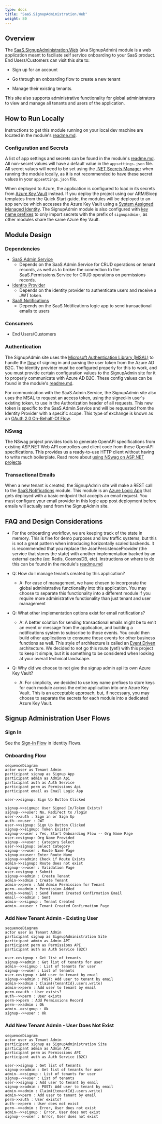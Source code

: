 ```yaml
---
type: docs
title: "SaaS.SignupAdministration.Web"
weight: 80
---
```


## Overview

The [SaaS.SignupAdministration.Web](https://github.com/Azure/azure-saas/tree/main/src/Saas.SignupAdministration) (aka SignupAdmin) module is a web application meant to faciliate self service onboarding to your SaaS product. End Users/Customers can visit this site to:

- Sign up for an account

- Go through an onboarding flow to create a new tenant

- Manage their existing tenants.

This site also supports administrative functionality for global administrators to view and manage all tenants and users of the application.

## How to Run Locally

Instructions to get this module running on your local dev machine are located in the module's [readme.md](https://github.com/Azure/azure-saas/tree/main/src/Saas.SignupAdministration).

### Configuration and Secrets

A list of app settings and secrets can be found in the module's [readme.md](https://github.com/Azure/azure-saas/tree/main/src/Saas.Identity/Saas.Permissions). All non-secret values will have a default value in the `appsettings.json` file. All secret values will need to be set using the [.NET Secrets Manager](https://docs.microsoft.com/en-us/aspnet/core/security/app-secrets?view=aspnetcore-6.0&tabs=windows) when running the module locally, as it is not recommended to have these secret values in your `appsettings.json` file.

When deployed to Azure, the application is configured to load in its secrets from [Azure Key Vault](https://docs.microsoft.com/azure/key-vault/general/overview) instead. If you deploy the project using our ARM/Bicep templates from the Quick Start guide, the modules will be deployed to an app service which accesses the Azure Key Vault using a [System Assigned Managed Identity](https://docs.microsoft.com/en-us/azure/active-directory/managed-identities-azure-resources/overview). The SignupAdmin module is also configured with [key name prefixes](https://docs.microsoft.com/en-us/aspnet/core/security/key-vault-configuration?view=aspnetcore-6.0#use-a-key-name-prefix) to only import secrets with the prefix of `signupadmin-`, as other modules share the same Azure Key Vault.

## Module Design

### Dependencies

- [SaaS.Admin.Service](../admin-service)
  - Depends on the SaaS.Admin.Service for CRUD operations on tenant records, as well as to broker the connection to the SaaS.Permissions.Service for CRUD operations on permissions records.
- [Identity Provider](../identity/identity-provider)
  - Depends on the identity provider to authenticate users and receive a JWT token.
- [SaaS.Notifications](../saas-notifications)
  - Depends on the SaaS.Notifications logic app to send transactional emails to users

### Consumers

- End Users/Customers

### Authentication

The SignupAdmin site uses the [Microsoft Authentication Library (MSAL)](https://docs.microsoft.com/azure/active-directory/develop/msal-overview) to handle the [flow](../identity/identity-flows#sign-in) of signing in and parsing the user token from the Azure AD B2C. The identity provider must be configured properly for this to work, and you must provide certain configuration values to the SignupAdmin site for it to properly communicate with Azure AD B2C. These config values can be found in the module's [readme.md](https://github.com/Azure/azure-saas/tree/main/src/Saas.SignupAdministration).

For communication with the SaaS.Admin.Service, the SignupAdmin site also uses the MSAL to request an access token, using the signed-in user's existing token, to use in the Authorization header of all requests. This new token is specific to the SaaS.Admin.Service and will be requested from the Identity Provider with a specific scope. This type of exchange is known as an [OAuth 2.0 On-Behalf-Of Flow](https://docs.microsoft.com/azure/active-directory/develop/v2-oauth2-on-behalf-of-flow).

### NSwag

The NSwag project provides tools to generate OpenAPI specifications from existing ASP.NET Web API controllers and client code from these OpenAPI specifications. This provides us a ready-to-use HTTP client without having to write much boilerplate. Read more about [using NSwag on ASP.NET projects](https://docs.microsoft.com/en-us/aspnet/core/tutorials/getting-started-with-nswag?view=aspnetcore-6.0&tabs=visual-studio).

<!-- TODO: Add nswag config to project. -->
<!-- You can also find the nswag configuration file we used to generate the client in this folder. -->

### Transactional Emails

When a new tenant is created, the SignupAdmin site will make a REST call to the [SaaS.Notifications](../saas-notifications) module. This module is an [Azure Logic App](https://docs.microsoft.com/en-us/azure/logic-apps/logic-apps-overview) that gets deployed with a basic endpoint that accepts an email request. You must configure your email provider in this logic app post deployment before emails will actually send from the SignupAdmin site.

## FAQ and Design Considerations

- For the onboarding workflow, we are keeping track of the state in memory. This is fine for demo purposes and low traffic systems, but this is not a great pattern when introducing horizontally scaled backends. It is recommended that you replace the JsonPersistenceProvider (the service that stores the state) with another implementation backed by an external cache (ex: Redis, CosmosDB, etc). Instructions on where to do this can be found in the module's [readme.md](https://github.com/Azure/azure-saas/tree/main/src/Saas.SignupAdministration)

- Q: How do I manage tenants created by this application?
  - A: For ease of management, we have chosen to incorporate the global administrative functionality into this application. You may choose to separate this functionality into a different module if you require more administrative functionality than just tenant and user management

- Q: What other implementation options exist for email notifications?
  - A: A better solution for sending transactional emails might be to emit an event or message from the application, and building a notifications system to subscribe to those events. You could then build other applications to consume those events for other business functions as well. This style of architecture is called an [Event Driven](https://docs.microsoft.com/en-us/azure/architecture/guide/architecture-styles/event-driven) architecture. We decided to not go this route (yet!) with this project to keep it simple, but it is something to be considered when looking at your overall technical landscape.

- Q: Why did we choose to not give the signup admin api its own Azure Key Vault?
  - A: For simplicity, we decided to use key name prefixes to store keys for each module across the entire application into one Azure Key Vault. This is an acceptable approach, but, if necessary, you may choose to separate the secrets for each module into a dedicated Azure Key Vault.

## Signup Administration User Flows

### Sign In

See the [Sign-In Flow](../identity/identity-flows#Sign-In) in Identity Flows.

### Onboarding Flow

```mermaid
sequenceDiagram  
actor user as Tenant Admin
participant signup as Signup App
participant admin as Admin Api
participant auth as Auth Service
participant perm as Permissions Api
participant email as Email Logic App

user->>signup: Sign Up Button Clicked

signup->>signup: User Signed In/Token Exists?
signup-->>user: No, Redirect to /login
user->>auth : Sign in or Sign Up
auth-->>user : JWT
user->>signup: Sign Up Button Clicked
signup->>signup: Token Exists?
signup->>user : Yes, Start Onboarding Flow -- Org Name Page
user->>signup: Org Name Provided
signup-->>user : Category Select
user->>signup: Select Category
signup-->>user : Route Name Page
signup->>user: Enter Route Name
signup->>admin: Check if Route Exists
admin->>signup: Route does not exist
signup-->>user : Validation Page
user->>signup : Submit
signup->>admin : Create Tenant
admin->>admin : Create Tenant
admin->>perm : Add Admin Permission for Tenant
perm-->>admin : Permission Added
admin->>email : Send Tenant Created Confirmation Email
email-->>admin : Sent
admin-->>signup : Tenant Created
admin-->>user : Tenant Created Confirmation Page
```

### Add New Tenant Admin - Existing User

```mermaid
sequenceDiagram
actor user as Tenant Admin
participant signup as SignupAdministration Site
participant admin as Admin API
participant perm as Permissions API
participant auth as Auth Service (B2C)

user->>signup : Get list of tenants
signup->>admin : Get list of tenants for user
admin-->>signup : List of tenants for user
signup-->>user : List of tenants
user->>signup : Add user to tenant by email
signup->>admin : POST: Add user to tenant by email
admin->>admin : Claim({tenantId}.users.write)
admin->>perm : Add user to tenant by email
perm->>auth : User exists?
auth-->>perm : User exists
perm->>perm : Add Permissions Record
perm-->>admin : Ok
admin-->>signup : Ok
signup-->>user : Ok
```

### Add New Tenant Admin - User Does Not Exist

```mermaid
sequenceDiagram
actor user as Tenant Admin
participant signup as SignupAdministration Site
participant admin as Admin API
participant perm as Permissions API
participant auth as Auth Service (B2C)

user->>signup : Get list of tenants
signup->>admin : Get list of tenants for user
admin-->>signup : List of tenants for user
signup-->>user : List of tenants
user->>signup : Add user to tenant by email
signup->>admin : POST: Add user to tenant by email
admin->>admin : Claim({tenantId}.users.write)
admin->>perm : Add user to tenant by email
perm->>auth : User exists?
auth-->>perm : User does not exist
perm-->>admin : Error, User does not exist
admin-->>signup : Error, User does not exist
signup-->>user : Error, User does not exist    
```
